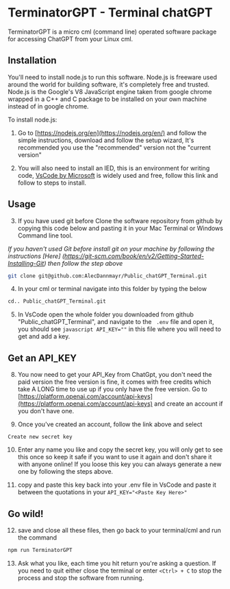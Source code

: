 # TerminatorGPT - Terminal chatGPT

TerminatorGPT is a micro cml (command line) operated software package for accessing ChatGPT from your Linux cml. 

## Installation

You'll need to install node.js to run this software. Node.js is freeware used around the world for building software, it's completely free and trusted. Node.js is the Google's V8 JavaScript engine taken from google chrome wrapped in a C++ and C package to be installed on your own machine instead of in google chrome.


To install node.js:

1. Go to [https://nodejs.org/en](https://nodejs.org/en/) and follow the simple instructions, download and follow the setup wizard, It's recommended you use the "recommended" version not the "current version" 

2. You will also need to install an IED, this is an environment for writing code, [VsCode by Microsoft](https://code.visualstudio.com/) is widely used and free, follow this link and follow to steps to install.

## Usage 

3. If you have used git before Clone the software repository from github by copying this code below and pasting it in your Mac Terminal or Windows Command line tool.

*If you haven't used Git before install git on your machine by following the instructions [Here] (https://git-scm.com/book/en/v2/Getting-Started-Installing-Git) then follow the step above*

```bash
git clone git@github.com:AlecDannmayr/Public_chatGPT_Terminal.git
```

4. In your cml or terminal navigate into this folder by typing the below

```bash
cd.. Public_chatGPT_Terminal.git
```

5. In VsCode open the whole folder you downloaded from github "Public_chatGPT_Terminal", and navigate to the ```
.env``` file and open it, you should see ```javascript API_KEY=""``` in this file where you will need to get and add a key.

## Get an API_KEY 

8. You now need to get your API_Key from ChatGpt, you don't need the paid version the free version is fine, it comes with free credits which take A LONG time to use up if you only have the free version. Go to [https://platform.openai.com/account/api-keys](https://platform.openai.com/account/api-keys) and create an account if you don't have one.

9. Once you've created an account, follow the link above and select 

```Create new secret key```

10. Enter any name you like and copy the secret key, you will only get to see this once so keep it safe if you want to use it again and don't share it with anyone online! If you loose this key you can always generate a new one by following the steps above.

11. copy and paste this key back into your .env file in VsCode and paste it between the quotations in your ```API_KEY="<Paste Key Here>"```

## Go wild! 

12. save and close all these files, then go back to your terminal/cml and run the command

```bash
npm run TerminatorGPT
```

13. Ask what you like, each time you hit return you're asking a question. If you need to quit either close the terminal or enter ```<Ctrl> + C``` to stop the process and stop the software from running.
